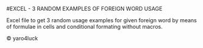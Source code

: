 #EXCEL - 3 RANDOM EXAMPLES OF FOREIGN WORD USAGE

Excel file to get 3 random usage examples for given foreign word by means of formulae in cells and conditional formating without macros.

:copyright: yaro4luck
